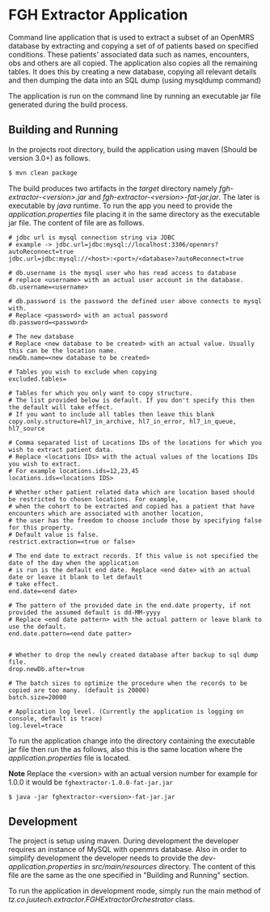 # FGH Extractor Application
Command line application that is used to extract a subset of an OpenMRS database by extracting and copying a set of 
of patients based on specified conditions. These patients' associated data such as names, encounters, obs and others
are all copied. The application also copies all the remaining tables. It does this by creating a new database, copying all
relevant details and then dumping the data into an SQL dump (using mysqldump command)

The application is run on the command line by running an executable jar file generated during the build process.

## Building and Running
In the projects root directory, build the application using maven (Should be version 3.0+) as follows.
```bash
$ mvn clean package
```

The build produces two artifacts in the _target_ directory namely _fgh-extractor-\<version>.jar_ and _fgh-extractor-\<version>-fat-jar.jar_.
The later is executable by _java_ runtime. To run the app you need to provide the _application.properties_ file placing it
in the same directory as the executable jar file. The content of file are as follows.
```properties
# jdbc url is mysql connection string via JDBC
# example -> jdbc.url=jdbc:mysql://localhost:3306/openmrs?autoReconnect=true
jdbc.url=jdbc:mysql://<host>:<port>/<database>?autoReconnect=true
 
# db.username is the mysql user who has read access to database
# replace <username> with an actual user account in the database.
db.username=<username>
 
# db.password is the password the defined user above connects to mysql with.
# Replace <password> with an actual password
db.password=<password>
 
# The new database
# Replace <new database to be created> with an actual value. Usually this can be the location name.
newDb.name=<new database to be created>
 
# Tables you wish to exclude when copying
excluded.tables=
 
# Tables for which you only want to copy structure.
# The list provided below is default. If you don't specify this then the default will take effect.
# If you want to include all tables then leave this blank
copy.only.structure=hl7_in_archive, hl7_in_error, hl7_in_queue, hl7_source
 
# Comma separated list of Locations IDs of the locations for which you wish to extract patient data.
# Replace <locations IDs> with the actual values of the locations IDs you wish to extract.
# For example locations.ids=12,23,45
locations.ids=<locations IDS>
 
# Whether other patient related data which are location based should be restricted to chosen locations. For example,
# when the cohort to be extracted and copied has a patient that have encounters which are associated with another location, 
# the user has the freedom to choose include those by specifying false for this property.
# Default value is false.
restrict.extraction=<true or false>
    
# The end date to extract records. If this value is not specified the date of the day when the application
# is run is the default end date. Replace <end date> with an actual date or leave it blank to let default 
# take effect.
end.date=<end date>
 
# The pattern of the provided date in the end.date property, if not provided the assumed default is dd-MM-yyyy
# Replace <end date pattern> with the actual pattern or leave blank to use the default.
end.date.pattern=<end date patter>
 

# Whether to drop the newly created database after backup to sql dump file.
drop.newDb.after=true
    
# The batch sizes to optimize the procedure when the records to be copied are too many. (default is 20000)
batch.size=20000
 
# Application log level. (Currently the application is logging on console, default is trace)
log.level=trace
```

To run the application change into the directory containing the executable jar file then run the as follows, also this is the same location where the
_application.properties_ file is located.
 
**Note** Replace the \<version> with an actual version number for example for 1.0.0 it would be `fghextractor-1.0.0-fat-jar.jar`
```
$ java -jar fghextractor-<version>-fat-jar.jar
```
## Development
The project is setup using maven. During development the developer requires an instance of MySQL with openmrs database.
Also in order to simplify development the developer needs to provide the _dev-application.properties_ in _src/main/resources_ 
directory. The content of this file are the same as the one specified in "Building and Running" section.

To run the application in development mode, simply run the main method of _tz.co.juutech.extractor.FGHExtractorOrchestrator_
class.